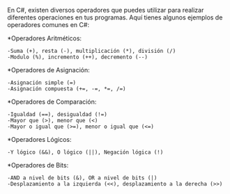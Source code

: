 En C#, existen diversos operadores que puedes utilizar para realizar diferentes operaciones en tus programas. Aquí tienes algunos ejemplos de operadores comunes en C#:

*Operadores Aritméticos:

    -Suma (+), resta (-), multiplicación (*), división (/)
    -Modulo (%), incremento (++), decremento (--)

*Operadores de Asignación:

    -Asignación simple (=)
    -Asignación compuesta (+=, -=, *=, /=)

*Operadores de Comparación:

    -Igualdad (==), desigualdad (!=)
    -Mayor que (>), menor que (<)
    -Mayor o igual que (>=), menor o igual que (<=)

*Operadores Lógicos:

    -Y lógico (&&), O lógico (||), Negación lógica (!)

*Operadores de Bits:

    -AND a nivel de bits (&), OR a nivel de bits (|)
    -Desplazamiento a la izquierda (<<), desplazamiento a la derecha (>>)